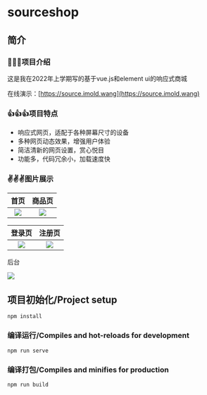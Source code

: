 # sourceshop



## 简介

### 🙂🙂🙂项目介绍

这是我在2022年上学期写的基于vue.js和element ui的响应式商城

在线演示：[https://source.imold.wang](https://source.imold.wang)



### 👍👍👍项目特点

- 响应式网页，适配于各种屏幕尺寸的设备
- 多种网页动态效果，增强用户体验
- 简洁清新的网页设置，赏心悦目
- 功能多，代码冗余小，加载速度快



### ✌️✌️✌️图片展示

首页 | 商品页
:-------------------------:|:-------------------------:
![](https://up.imold.wang/myprojects/sourceshop/imgs/1.png)  |  ![](https://up.imold.wang/myprojects/sourceshop/imgs/2.png)

登录页 | 注册页
:-------------------------:|:-------------------------:
![](https://up.imold.wang/myprojects/sourceshop/imgs/3.png)  |  ![](https://up.imold.wang/myprojects/sourceshop/imgs/5.png)

后台

![](https://up.imold.wang/myprojects/sourceshop/imgs/6.png)



## 项目初始化/Project setup

```
npm install
```

### 编译运行/Compiles and hot-reloads for development
```
npm run serve
```

### 编译打包/Compiles and minifies for production
```
npm run build
```
